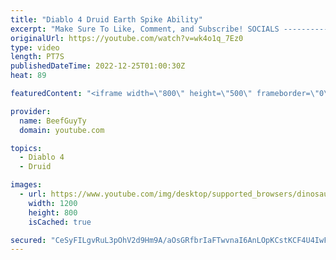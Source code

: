 ```yaml
---
title: "Diablo 4 Druid Earth Spike Ability"
excerpt: "Make Sure To Like, Comment, and Subscribe! SOCIALS ---------------------------------------------- Join Our ..."
originalUrl: https://youtube.com/watch?v=wk4o1q_7Ez0
type: video
length: PT7S
publishedDateTime: 2022-12-25T01:00:30Z
heat: 89

featuredContent: "<iframe width=\"800\" height=\"500\" frameborder=\"0\" src=\"https://www.youtube.com/embed/wk4o1q_7Ez0\" allow=\"accelerometer; autoplay; encrypted-media; gyroscope; picture-in-picture\" allowfullscreen></iframe>"

provider:
  name: BeefGuyTy
  domain: youtube.com

topics:
  - Diablo 4
  - Druid

images:
  - url: https://www.youtube.com/img/desktop/supported_browsers/dinosaur.png
    width: 1200
    height: 800
    isCached: true

secured: "CeSyFILgvRuL3pOhV2d9Hm9A/aOsGRfbrIaFTwvnaI6AnLOpKCstKCF4U4IwFQoRfpgRT7AMnbbQ19rV/+ls871/QW5a4UjOFgsq1qhFH7bUnwEcMwLiNN6L4yuooJNFxJJFFuILksxLfuHv9gEncqEHfIawZkhKx4Uuf08cUU3uGEKrtpZ0IvL2sqf0iU4ukgmyWTRJomaX+f5Ra3oeidPgddqbuMOl2rMVnrm/5OkmSL/Hrr9bFspERxqskepVnoREVDxk63xD1TllyuzIbuWBm3utRvwwul8ZDMxwXCXkcIHlCmx+GHaUR5IAYsUZPGwtaGTNRdRK98aeByFa956h63YxAx4wfkIX1G+j2wTCoFq0VfdpMauTfvEhUEj/wPQ/VKOFViWFyZL504NFDm8pSUJY6j5lOeVu+tozBz4=;GkKpIIW9IHcSH1I/uZgWzw=="
---
```


